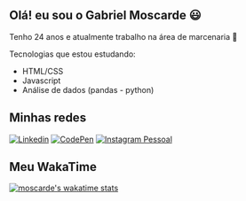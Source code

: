 ## Olá! eu sou o Gabriel Moscarde 😃
Tenho 24 anos e atualmente trabalho na área de marcenaria 🔨

Tecnologias que estou estudando:
- HTML/CSS
- Javascript
- Análise de dados (pandas - python)

## Minhas redes
[![Linkedin](https://img.shields.io/badge/LinkedIn-0077B5?style=for-the-badge&logo=linkedin&logoColor=white)](https://www.linkedin.com/in/gabrielmoscarde/)
[![CodePen](https://img.shields.io/badge/CodePen-white?style=for-the-badge&logo=codepen&logoColor=black)](https://codepen.io/moscarde)
[![Instagram Pessoal](https://img.shields.io/badge/Instagram-E4405F?style=for-the-badge&logo=instagram&logoColor=black)](https://www.instagram.com/gabrielmoscarde/)

<!--![Moscarde's GitHub stats](https://github-readme-stats.vercel.app/api?username=moscarde&show_icons=true&theme=radical)-->
## Meu WakaTime
[![moscarde's wakatime stats](https://github-readme-stats.vercel.app/api/wakatime?username=moscarde)](https://github-readme-stats.vercel.app/api/wakatime?username=moscarde)



